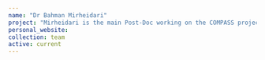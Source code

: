 ```yaml
---
name: "Dr Bahman Mirheidari"
project: "Mirheidari is the main Post-Doc working on the COMPASS project which aims to further develop the cognitive assessment system he piloted in his phd for stroke survivors."
personal_website: 
collection: team
active: current
---
```

